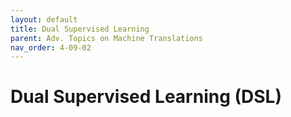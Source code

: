 ```yaml
---
layout: default
title: Dual Supervised Learning
parent: Adv. Topics on Machine Translations
nav_order: 4-09-02
---
```


# Dual Supervised Learning \(DSL\)

